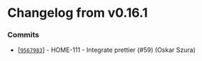 # Changelog from v0.16.1
### Commits
* [[`9567983`](http://github.com/oskarszura/smarthome/commit/956798339b1887bb088489697c3cee143c59a61e)] - HOME-111 - Integrate prettier (#59) (Oskar Szura)
